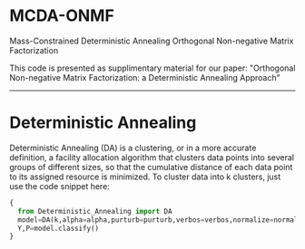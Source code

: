 # MCDA-ONMF
Mass-Constrained Deterministic Annealing Orthogonal Non-negative Matrix Factorization

This code is presented as supplimentary material for our paper:
"Orthogonal Non-negative Matrix Factorization: a Deterministic Annealing Approach"

------------------------------------------------------------
# Deterministic Annealing
Deterministic Annealing (DA) is a clustering, or in a more accurate definition, a facility allocation algorithm that clusters data points into several groups of different sizes, so that the cumulative distance of each data point to its assigned resource is minimized. To cluster data into k clusters, just use the code snippet here:


```python
{ 
  from Deterministic_Annealing import DA
  model=DA(k,alpha=alpha,purturb=purturb,verbos=verbos,normalize=normalize,tol=tol)
  Y,P=model.classify()
}
```
